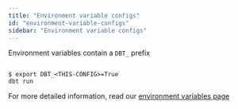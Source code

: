 ```yaml
---
title: "Environment variable configs"
id: "environment-variable-configs"
sidebar: "Environment variable configs"
---
```


Environment variables contain a `DBT_` prefix

<File name='Env var'>

```text

$ export DBT_<THIS-CONFIG>=True
dbt run

```

</File>

For more detailed information, read our [environment variables page](/docs/build/environment-variables)